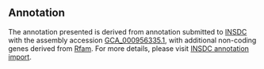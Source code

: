 

Annotation
----------

The annotation presented is derived from annotation submitted to
[INSDC](http://www.insdc.org) with the assembly accession
[GCA\_000956335.1](http://www.ebi.ac.uk/ena/data/view/GCA_000956335.1),
with additional non-coding genes derived from
[Rfam](http://rfam.xfam.org/). For more details, please visit [INSDC
annotation
import](http://ensemblgenomes.org/info/data/insdc_annotation).
